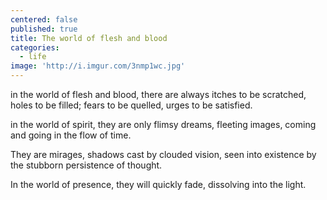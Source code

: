 ```yaml
---
centered: false
published: true
title: The world of flesh and blood
categories:
  - life
image: 'http://i.imgur.com/3nmp1wc.jpg'
---
```

in the world of flesh and blood,
there are always itches to be scratched,
holes to be filled;
fears to be quelled,
urges to be satisfied.

in the world of spirit,
they are only flimsy dreams,
fleeting images,
coming and going
in the flow of time.

They are mirages,
shadows cast by clouded vision,
seen into existence
by the stubborn persistence of thought.

In the world of presence,
they will quickly fade,
dissolving into the light.
